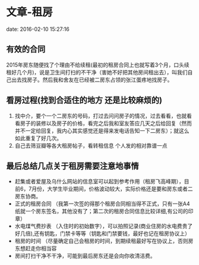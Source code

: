 # 文章-租房

date: 2016-02-10 15:27:16

## 有效的合同

2015年房东随便找了个理由不给续租\(最初的租房合同上也就写着3个月，口头续租好几个月\)，说是卫生间打扫的不干净（害她不好把其他房间租出去），叫我们自己出去找房子。然后我和舍友在已经被二房东占领的张江蛋疼地找房子。

## 看房过程\(找到合适住的地方 还是比较麻烦的\)

1. 找中介，要个一个二房东的号码，打过去问问房子的情况，过去看看，也就看看房子的装修以及房子的价格，看完之后我和室友答应几天之后给回复（然而并不一定给回复，我内心其实感觉还是得来发电话告知一下二房东）；就这么如此重复了好几次。
2. 自己去筛豆瓣等各大租房帖子，看转租信息  个人发的相对靠谱一点

## 最后总结几点关于租房需要注意地事情

* 赶集或者爱屋及乌什么网站的信息室可以起到参考作用（租房飞高峰期），目前6，7月份，大学生毕业期间，价格波动较大，实际价格还是要和房东或者二房东协商。
* 正式的租房合同 （我第一次签的得那个租房合同相当得不正式，只有一张A4纸就一个房东签名，其他没有了；第二次的租房合同信息比较详细,有公司的印章）
* 水电煤气费抄表 （入住时的初始数字），可以拍照记录\(商业住房的水电费贵了好几倍\),还有钥匙，门禁卡等等（钥匙和门禁要钱，最好也记在租房协议上）
* 租房的时间 （尽量确定自己会租房的时间，到期续租最好写在协议上，否则房东想赶走你相当容
* 房间打扫干净不干净，可能到最后房东还是会向你收清洁费。

